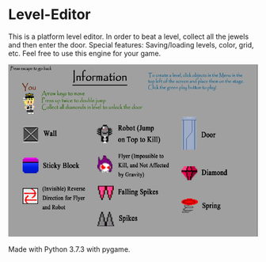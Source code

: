 # Level-Editor

This is a platform level editor. In order to beat a level, collect all the jewels and then enter the door.
Special features: Saving/loading levels, color, grid, etc.
Feel free to use this engine for your game.

![Screenshot](Docs/InfoScreen.png)

Made with Python 3.7.3 with pygame.
